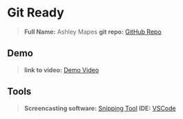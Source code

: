 # Git Ready
>**Full Name:** Ashley Mapes
>**git repo:** [GitHub Repo](https://github.com/ashleymapes/git-ready "GitHub" )
>
## Demo
>**link to video:** [Demo Video](https://youtu.be/jyGSthrg-vo "Youtube")

## Tools
>**Screencasting software:** [Snipping Tool](https://support.microsoft.com/en-us/windows/use-snipping-tool-to-capture-screenshots-00246869-1843-655f-f220-97299b865f6b "windows")
>**IDE:** [VSCode](https://code.visualstudio.com/ "VSCode")
